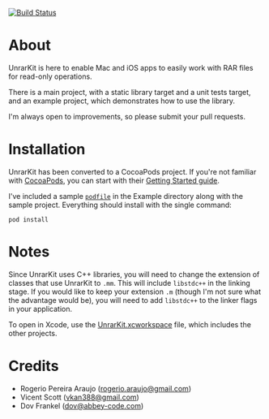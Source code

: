 [![Build Status](https://travis-ci.org/abbeycode/UnrarKit.svg?branch=master)](https://travis-ci.org/abbeycode/UnrarKit)

# About

UnrarKit is here to enable Mac and iOS apps to easily work with RAR files for read-only operations.

There is a main project, with a static library target and a unit tests target, and an example project, which demonstrates how to use the library.

I'm always open to improvements, so please submit your pull requests.


# Installation

UnrarKit has been converted to a CocoaPods project. If you're not familiar with [CocoaPods](http://cocoapods.org), you can start with their [Getting Started guide](http://guides.cocoapods.org/using/getting-started.html).

I've included a sample [`podfile`](Example/Podfile) in the Example directory along with the sample project. Everything should install with the single command:

    pod install


# Notes

Since UnrarKit uses C++ libraries, you will need to change the extension of classes that use UnrarKit to `.mm`. This will include `libstdc++` in the linking stage. If you would like to keep your extension `.m` (though I'm not sure what the advantage would be), you will need to add `libstdc++` to the linker flags in your application.

To open in Xcode, use the [UnrarKit.xcworkspace](UnrarKit.xcworkspace) file, which includes the other projects.

# Credits

* Rogerio Pereira Araujo (rogerio.araujo@gmail.com)
* Vicent Scott (vkan388@gmail.com)
* Dov Frankel (dov@abbey-code.com)